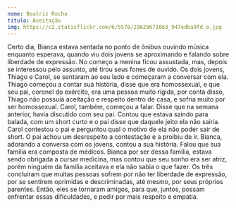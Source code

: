 ```yaml
---
nome: Beatriz Rocha
titulo: Aceitação
img: https://c2.staticflickr.com/6/5578/29629671063_947edba9fd_o.jpg
---
```


Certo dia, Bianca estava sentada no ponto de ônibus ouvindo música enquanto esperava, quando viu dois jovens se aproximando e falando sobre liberdade de expressão. No começo a menina ficou assustada, mas, depois se interessou pelo assunto, até tirou seus fones de ouvido.
Os dois jovens, Thiago e Carol, se sentaram ao seu lado e começaram a conversar com ela. Thiago começou a contar sua história, disse que era homossexual, e que seu pai, coronel do exército, era uma pessoa muito rígida, por conta disso, Thiago não possuía aceitação e respeito dentro de casa, e sofria muito por ser homossexual.
Carol, também, começou a falar. Disse que na semana anterior, havia discutido com seu pai. Contou que estava saindo para balada, com um short curto e o pai disse que daquele jeito ela não sairia. Carol contestou o pai e perguntou qual o motivo de ela não poder sair de short. O pai achou um desrespeito a contestação e a proibiu de ir.
Bianca, adorando a conversa com os jovens, contou a sua história. Falou que sua família era composta de médicos. Bianca por ser dessa família, estava sendo obrigada a cursar medicina, mas contou que seu sonho era ser atriz, porém ninguém da família aceitava e ela não sabia o que fazer.
Os três concluíram que muitas pessoas sofrem por não ter liberdade de expressão, por se sentirem oprimidas e descriminadas, até mesmo, por seus próprios parentes. Então, eles se tornaram amigos, para que, juntos, possam enfrentar essas dificuldades, e pedir por mais respeito e empatia. 
